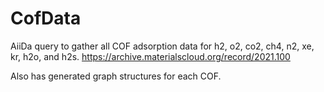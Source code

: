 # CofData
AiiDa query to gather all COF adsorption data for h2, o2, co2, ch4, n2, xe, kr, h2o, and h2s.
https://archive.materialscloud.org/record/2021.100


Also has generated graph structures for each COF.

